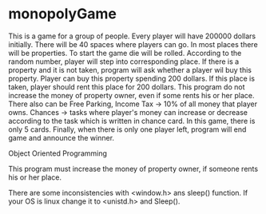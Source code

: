 # monopolyGame
<!-- Monopoly game rules -->
This is a game for a group of people. Every player will have 200000 dollars initially. There will be 40 spaces where players can go. In most places there will be properties. To start the game die will be rolled. According to the random number, player will step into corresponding place. If there is a property and it is not taken, program will ask whether a player wil buy this property. Player can buy this property spending 200 dollars. If this place is taken, player should rent this place for 200 dollars.
This program do not increase the money of property owner, even if some rents his or her place. 
There also can be Free Parking,
Income Tax -> 10% of all money that player owns.
Chances -> tasks where player's money can increase or decrease according to the task which is written in chance card. In this game, there is only 5 cards.
Finally, when there is only one player left, program will end game and announce the winner.
<!-- Monopoly game logic written in c++ -->
<!-- C++ knowledge -->
Object Oriented Programming
<!-- Further development -->
This program must increase the money of property owner, if someone rents his or her place.
<!-- Inconsistencies -->
There are some inconsistencies with <window.h> ans sleep() function. If your OS is linux change it to <unistd.h> and Sleep().
